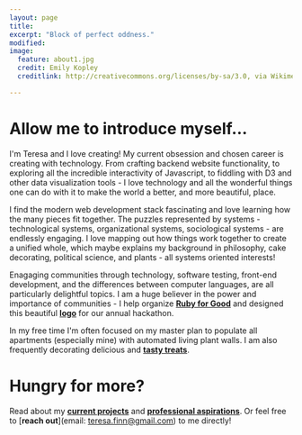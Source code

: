 ```yaml
---
layout: page
title:
excerpt: "Block of perfect oddness."
modified:
image:
  feature: about1.jpg
  credit: Emily Kopley
  creditlink: http://creativecommons.org/licenses/by-sa/3.0, via Wikimedia Commons

---
```


# Allow me to introduce myself...
I'm Teresa and I love creating! My current obsession and chosen career is creating with technology. From crafting backend website functionality, to exploring all the incredible interactivity of Javascript, to fiddling with D3 and other data visualization tools - I love technology and all the wonderful things one can do with it to make the world a better, and more beautiful, place.

I find the modern web development stack fascinating and love learning how the many pieces fit together. The puzzles represented by systems - technological systems, organizational systems, sociological systems - are endlessly engaging. I love mapping out how things work together to create a unified whole, which maybe explains my background in philosophy, cake decorating, political science, and plants - all systems oriented interests!

Enagaging communities through technology, software testing, front-end development, and the differences between computer languages, are all particularly delightful topics. I am a huge believer in the power and importance of communities - I help organize [**Ruby for Good**](http://rubyforgood.com) and designed this beautiful [**logo**](/images/ruby-for-good-logo.jpg) for our annual hackathon.

In my free time I'm often focused on my master plan to populate all apartments (especially mine) with automated living plant walls. I am also frequently decorating delicious and [**tasty treats**](/hobbies).

<!-- I love challenges, people, and figuring out the whys. I have wide ranging interests and experiences - I've worked as a currency trader, English teacher abroad, international trade analyst, cake decorator, higher ed administrator, baby academic, barista, -->

# Hungry for more?
Read about my [**current projects**](/images/finn-resume.pdf) and [**professional aspirations**](/work). Or feel free to [**reach out**](email: teresa.finn@gmail.com) to me directly!